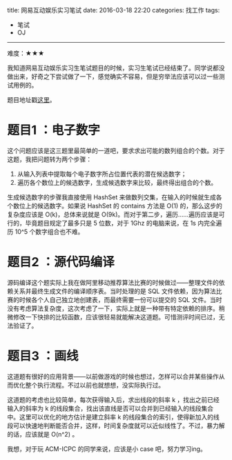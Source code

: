 title: 网易互动娱乐实习笔试
date: 2016-03-18 22:20
categories: 找工作
tags:
- 笔试
- OJ
---

难度：★★★

我知道网易互动娱乐实习生笔试题目的时候，实习生笔试已经结束了。同学说都没做出来，好奇之下尝试做了一下，感觉确实不容易，但是穷举法应该可以过一些测试用例的。

<!-- more -->

题目地址戳[这里](http://hihocoder.com/contest/ntest2016spring1/problems)。

# 题目1 ：电子数字

这个问题应该是这三题里最简单的一道吧，要求求出可能的数列组合的个数。对于这题，我把问题转为两个步骤：

1. 从输入列表中提取每个电子数字所占位置代表的潜在候选数字；
2. 遍历各个数位上的候选数字，生成候选数字来比较，最终得出组合的个数。

生成候选数字的步骤我直接使用 HashSet 来做数列交集，在输入的时候就生成各个数位上的候选数字。如果说 HashSet 的 contains 方法是 O(1) 的，那么这步的复杂度应该是 O(k)，总体来说就是 O(9k)。而对于第二步，遍历……遍历应该是可行的，毕竟题目规定了最多只是 5 位数，对于 1Ghz 的电脑来说，在 1s 内完全遍历 10^5 个数字组合也不难。

# 题目2 ：源代码编译

源码编译这个题实际上我在做阿里移动推荐算法比赛的时候做过——整理文件的依赖关系并最终生成文件的编译顺序表。当时处理的是 SQL 文件依赖，因为算法比赛的时候各个人自己独立地创建表，而最终需要一份可以提交的 SQL 文件。当时没有考虑算法复杂度，这次考虑了一下，实际上就是一种带有特定依赖的排序。稍微修改一下快排的比较函数，应该很轻易就能解决这道题。可惜测评时间已过，无法验证了。

# 题目3 ：画线

这道题有很好的应用背景——以前做游戏的时候也想过，怎样可以合并某些操作从而优化整个执行流程。不过以前也就想想，没实际执行过。

这道题的考虑也比较简单，每次获得输入后，求出线段的斜率 k ，找出之前已经输入的斜率为 k 的线段集合，找出该直线是否可以合并到已经输入的线段集合中。这里可以优化的地方估计是建立斜率 k 的线段集合的索引，使得新加入的线段可以快速地判断能否合并，这样，时间复杂度就可以近似线性了。不过，暴力解的话，应该就是 O(n^2) 。

我想，对于玩 ACM-ICPC 的同学来说，应该是小 case 吧，努力学习ing。